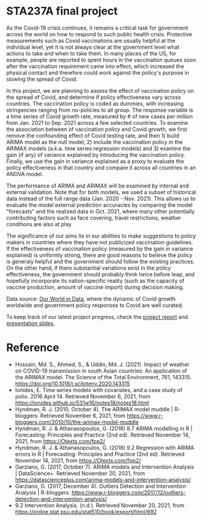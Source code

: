 # STA237A final project

As the Covid-19 crisis continues, it remains a critical task for government across the world on how to respond to such public health crisis. Protective measurements such as Covid  vaccinations are usually helpful at the individual level, yet it is not always clear at the government level what actions to take and when to take them. In many places of the US, for example, people are reported to spent hours in the vaccination queues soon after the vaccination requirement came into effect, which increased the physical contact and therefore could work against the policy's purpose in slowing the spread of Covid.

In this project, we are planning to assess the effect of vaccination policy on the spread of Covid, and determine if policy effectiveness vary across countries. The vaccination policy is coded as dummies, with increasing stringencies ranging from no-policies to all group. The response variable is a time series of Covid growth rate, measured by # of new cases per million from Jan. 2021 to Sep. 2021 across a few selected countries. To examine the association between of vaccination policy and Covid growth, we first remove the confounding effect of Covid testing rate, and then 1) build ARIMA model as the null model, 2) include the vaccination policy in the ARIMAX models (a.k.a. time series regression models) and 3) examine the gain (if any) of variance explained by introducing the vaccination policy. Finally, we use the gain in variance explained as a proxy to evaluate the policy effectiveness in that country and compare it across all countries in an ANOVA model. 

The performance of ARIMA and ARIMAX will be examined by internal and external validation. Note that for both models, we used a subset of historical data instead of the full range data (Jan. 2020 - Nov. 2021). This allows us to evaluate the model external prediction accuracies by comparing the model "forecasts" and the realized data in Oct. 2021, where many other potentially contributing factors such as face covering, travel restrictions, weather conditions are also at play.

The significance of our aims lie in our abilities to make suggestions to policy makers in countries where they have not publicized vaccination guidelines. If the effectiveness of vaccination policy (measured by the gain in variance explained) is uniformly strong, there are good reasons to believe the policy is generaly helpful and the government should follow the existing practices. On the other hand, if there substantial variations exist in the policy effectiveness, the government should probably think twice before leap, and hopefully incorporate its nation-specific reality (such as the capacity of vaccine production, amount of vaccine import) during decision making.
 
Data source: [Our World in Data](https://ourworldindata.org/), where the dynamic of Covid growth worldwide and government policy responses to Covid are well curated. 

To keep track of our latest project progress, check the [project report](https://docs.google.com/document/d/1mLVGCqgoFnD9lBLHMLsJCH9e5bdnuzaUxqxj2XuNoJ4/edit?usp=sharing) and [presentation slides](https://docs.google.com/presentation/d/1vkR1hbfJ4n93x9V6-DSgULi_Gs2n-iIjJObrVRvfapo/edit?usp=sharing).

# Reference
+ Hossain, Md. S., Ahmed, S., & Uddin, Md. J. (2021). Impact of weather on COVID-19 transmission in south Asian countries: An application of the ARIMAX model. The Science of the Total Environment, 761, 143315. https://doi.org/10.1016/j.scitotenv.2020.143315
+ Ionides, E. Time series models with covariates, and a case study of polio. 2016 April 14. Retrieved November 6, 2021, from https://ionides.github.io/531w16/notes18/notes18.html
+ Hyndman, R. J. (2010, October 4). The ARIMAX model muddle | R-bloggers. Retrieved November 6, 2021, from https://www.r-bloggers.com/2010/10/the-arimax-model-muddle
+ Hyndman, R. J. & Athanasopoulos, G. (2018) 8.7 ARIMA modelling in R | Forecasting: Principles and Practice (2nd ed). Retrieved November 14, 2021, from https://Otexts.com/fpp2/
+ Hyndman, R. J. & Athanasopoulos, G. (2018) 9.2 Regression with ARIMA errors in R | Forecasting: Principles and Practice (2nd ed). Retrieved November 14, 2021, from https://Otexts.com/fpp2/
+ Garziano, G. (2017, October 7). ARIMA models and Intervention Analysis | DataScience+. Retrieved November 20, 2021, from https://datascienceplus.com/arima-models-and-intervention-analysis/
+ Garziano, G. (2017, December 4). Outliers Detection and Intervention Analysis | R-bloggers. https://www.r-bloggers.com/2017/12/outliers-detection-and-intervention-analysis/
+ 9.2 Intervention Analysis. (n.d.). Retrieved November 20, 2021, from https://online.stat.psu.edu/stat510/book/export/html/692
